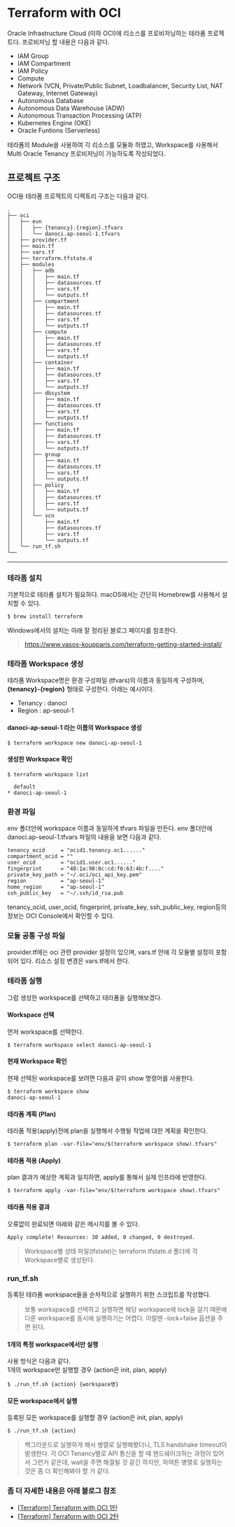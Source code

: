 # Terraform with OCI
Oracle Infrastructure Cloud (이하 OCI)에 리소스를 프로비저닝하는 테라폼 프로젝트다.
프로비저닝 할 내용은 다음과 같다.
* IAM Group
* IAM Compartment
* IAM Policy
* Compute
* Network (VCN, Private/Public Subnet, Loadbalancer, Security List, NAT Gateway, Internet Gateway)
* Autonomous Database
* Autonomous Data Warehouse (ADW)
* Autonomous Transaction Processing (ATP)
* Kubernetes Engine (OKE)
* Oracle Funtions (Serverless)

테라폼의 Module을 사용하여 각 리소스를 모듈화 하였고, Workspace를 사용해서 Multi Oracle Tenancy 프로비저닝이 가능하도록 작성되었다.

## 프로젝트 구조
OCI용 테라폼 프로젝트의 디렉토리 구조는 다음과 같다.
```
.
├── oci
│   ├── evn
│   │   ├── {tenancy}.{region}.tfvars
│   │   └── danoci.ap-seoul-1.tfvars
│   ├── provider.tf
│   ├── main.tf
│   ├── vars.tf
│   ├── terraform.tfstate.d
│   ├── modules
│   │   ├── adb
│   │   │   ├── main.tf
│   │   │   ├── datasources.tf
│   │   │   ├── vars.tf
│   │   │   └── outputs.tf
│   │   ├── compartment
│   │   │   ├── main.tf
│   │   │   ├── datasources.tf
│   │   │   ├── vars.tf
│   │   │   └── outputs.tf
│   │   ├── compute
│   │   │   ├── main.tf
│   │   │   ├── datasources.tf
│   │   │   ├── vars.tf
│   │   │   └── outputs.tf
│   │   ├── container
│   │   │   ├── main.tf
│   │   │   ├── datasources.tf
│   │   │   ├── vars.tf
│   │   │   └── outputs.tf
│   │   ├── dbsystem
│   │   │   ├── main.tf
│   │   │   ├── datasources.tf
│   │   │   ├── vars.tf
│   │   │   └── outputs.tf
│   │   ├── functions
│   │   │   ├── main.tf
│   │   │   ├── datasources.tf
│   │   │   ├── vars.tf
│   │   │   └── outputs.tf
│   │   ├── group
│   │   │   ├── main.tf
│   │   │   ├── datasources.tf
│   │   │   ├── vars.tf
│   │   │   └── outputs.tf
│   │   ├── policy
│   │   │   ├── main.tf
│   │   │   ├── datasources.tf
│   │   │   ├── vars.tf
│   │   │   └── outputs.tf
│   │   └── vcn
│   │       ├── main.tf
│   │       ├── datasources.tf
│   │       ├── vars.tf
│   │       └── outputs.tf
│   └── run_tf.sh
└──
```

***

### 테라폼 설치
기본적으로 테라폼 설치가 필요하다.
macOS에서는 간단히 Homebrew를 사용해서 설치할 수 있다.
```
$ brew install terraform
```

Windows에서의 설치는 아래 잘 정리된 블로그 페이지를 참조한다.
> https://www.vasos-koupparis.com/terraform-getting-started-install/

### 테라폼 Workspace 생성
테라폼 Workspace명은 환경 구성파일 (tfvars)의 이름과 동일하게 구성하며, **{tenancy}-{region}** 형태로 구성한다. 아래는 예시이다.
* Tenancy : danoci
* Region : ap-seoul-1

#### danoci-ap-seoul-1 라는 이름의 Workspace 생성
```
$ terraform workspace new danoci-ap-seoul-1
```

#### 생성한 Workspace 확인
```
$ terraform workspace list

  default
* danoci-ap-seoul-1
```

### 환경 파일
env 폴더안에 workspace 이름과 동일하게 tfvars 파일을 만든다.
env 폴더안에 danoci.ap-seoul-1.tfvars 파일의 내용을 보면 다음과 같다.
```
tenancy_ocid     = "ocid1.tenancy.oc1......"
compartment_ocid = ""
user_ocid        = "ocid1.user.oc1......"
fingerprint      = "48:1a:98:8c:cd:f6:63:4b:f...."
private_key_path = "~/.oci/oci_api_key.pem"
region           = "ap-seoul-1"
home_region      = "ap-seoul-1"
ssh_public_key   = "~/.ssh/id_rsa.pub
```

tenancy_ocid, user_ocid, fingerprint, private_key, ssh_public_key, region등의 정보는 OCI Console에서 확인할 수 있다.

### 모듈 공통 구성 파일
provider.tf에는 oci 관련 provider 설정이 있으며, vars.tf 안에 각 모듈별 설정이 포함되어 있다. 리소스 설정 변경은 vars.tf에서 한다.

### 테라폼 실행
그럼 생성한 workspace를 선택하고 테라폼을 실행해보겠다. 

#### Workspace 선택
먼저 workspace를 선택한다.
```
$ terraform workspace select danoci-ap-seoul-1
```

#### 현재 Workspace 확인
현재 선택된 workspace를 보려면 다음과 같이 show 명령어를 사용한다.
```
$ terraform workspace show
danoci-ap-seoul-1
```

#### 테라폼 계획 (Plan)
테라폼 적용(apply)전에 plan을 실행해서 수행될 작업에 대한 계획을 확인한다.
```
$ terraform plan -var-file="env/$(terraform workspace show).tfvars"
```

#### 테라폼 적용 (Apply)
plan 결과가 예상한 계획과 일치하면, apply를 통해서 실제 인프라에 반영한다.
```
$ terraform apply -var-file="env/$(terraform workspace show).tfvars"
```

#### 테라폼 적용 결과
오류없이 완료되면 아래와 같은 메시지를 볼 수 있다. 
```
Apply complete! Resources: 30 added, 0 changed, 0 destroyed.
```

> Workspace별 상태 파일(tfstate)는 terraform.tfstate.d 폴더에 각 Workspace별로 생성된다.

### run_tf.sh
등록된 테라폼 workspace들을 순차적으로 실행하기 위한 스크립트를 작성했다. 

> 보통 workspace를 선택하고 실행하면 해당 workspace에 lock을 걸기 때문에 다른 workspace를 동시에 실행하기는 어렵다. 이럴땐 -lock=false 옵션을 주면 된다. 

#### 1개의 특정 workspace에서만 실행
사용 방식은 다음과 같다.  
1개의 workspace만 실행할 경우 (action은 init, plan, apply)
```
$ ./run_tf.sh {action} {workspace명}
```

#### 모든 workspace에서 실행
등록된 모든 workspace를 실행할 경우 (action은 init, plan, apply)
```
$ ./run_tf.sh {action}
```

> 백그라운드로 실행하게 해서 병렬로 실행해봤더니, TLS handshake timeout이 발생한다. 각 OCI Tenancy별로 API 통신을 할 때 핸드쉐이크하는 과정이 있어서 그런거 같은데, wait을 주면 해결될 것 같긴 하지만, 하여튼 병렬로 실행하는 것은 좀 더 확인해봐야 할 거 같다.

### 좀 더 자세한 내용은 아래 블로그 참조
* [[Terraform] Terraform with OCI 1탄](https://mangdan.github.io/terraform-with-oci-1/)
* [[Terraform] Terraform with OCI 2탄](https://mangdan.github.io/terraform-with-oci-2/)